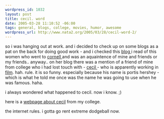 ```yaml
--- 
wordpress_id: 1032
layout: post
title: cecil. word
date: 2005-03-28 11:10:52 -06:00
tags: general, blogs, college, movies, humor, awesome
wordpress_url: http://www.nata2.org/2005/03/28/cecil-word-2/
---
```

so i was hanging out at work. and i decided to check up on some blogs as a pat on the back for doing good work - and i checked this <a href="http://troubador.typepad.com/amorous_troubador/">blog </a>i read of this women who went to <a href="http://cornellcollege.edu">cornell </a>and was an aquaintence of mine and friends or my friends.. anyway.. on her blog there was a mention of a friend of mine from college who i had lost touch with -  <a href="http://www.imdb.com/gallery/hh/1742061/HH/1742061/iid_890186.jpg?path=pgallery&path_key=Hershey,%20Portis">cecil </a>- who is apparently working in <a href="http://www.imdb.com/name/nm1742061/">film</a>. hah. rule. it is so funny. especially because his name is portis hershey - which is what he told me once was the name he was going to use when he was famous. haha. 

i always wondered what happened to cecil. now i know. ;)

here is a <a href="http://people.cornellcollege.edu/m-myers/PortisHershey.htm">webpage about cecil</a> from my college. 

the internet rules. i gotta go rent extreme dodgeball now. 

